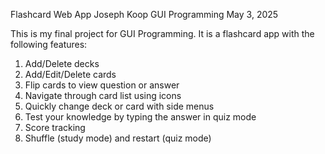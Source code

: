 <!-- README.md -->

Flashcard Web App
Joseph Koop
GUI Programming
May 3, 2025


This is my final project for GUI Programming. It is a flashcard app with the following features:

  1. Add/Delete decks
  2. Add/Edit/Delete cards
  3. Flip cards to view question or answer
  4. Navigate through card list using icons
  5. Quickly change deck or card with side menus
  6. Test your knowledge by typing the answer in quiz mode
  7. Score tracking
  8. Shuffle (study mode) and restart (quiz mode)
